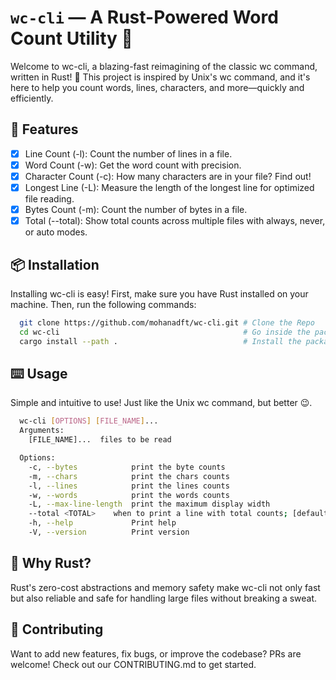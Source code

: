 # `wc-cli` — A Rust-Powered Word Count Utility 🚀

Welcome to wc-cli, a blazing-fast reimagining of the classic wc command, written in Rust! 🦀
This project is inspired by Unix's wc command, and it's here to help you count words, lines, characters, and more—quickly and efficiently.

## 🚀 Features

- [x] Line Count (-l): Count the number of lines in a file.
- [x] Word Count (-w): Get the word count with precision.
- [x] Character Count (-c): How many characters are in your file? Find out!
- [x] Longest Line (-L): Measure the length of the longest line for optimized file reading.
- [x] Bytes Count (-m): Count the number of bytes in a file.
- [x] Total (--total): Show total counts across multiple files with always, never, or auto modes.

## 📦 Installation

Installing wc-cli is easy! First, make sure you have Rust installed on your machine. Then, run the following commands:

```bash
  git clone https://github.com/mohanadft/wc-cli.git # Clone the Repo
  cd wc-cli                                         # Go inside the package
  cargo install --path .                            # Install the package globally
```

## ⌨️ Usage

Simple and intuitive to use! Just like the Unix wc command, but better 😉.

```bash
  wc-cli [OPTIONS] [FILE_NAME]...
  Arguments:
    [FILE_NAME]...  files to be read

  Options:
    -c, --bytes            print the byte counts
    -m, --chars            print the chars counts
    -l, --lines            print the lines counts
    -w, --words            print the words counts
    -L, --max-line-length  print the maximum display width
    --total <TOTAL>    when to print a line with total counts; [default: always] [possible values: auto, always, never]
    -h, --help             Print help
    -V, --version          Print version
```

## 🌟 Why Rust?

Rust's zero-cost abstractions and memory safety make wc-cli not only fast but also reliable and safe for handling large files without breaking a sweat.

## 🤝 Contributing

Want to add new features, fix bugs, or improve the codebase? PRs are welcome! Check out our CONTRIBUTING.md to get started.

